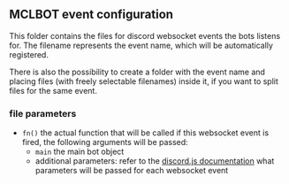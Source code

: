 ## MCLBOT event configuration

This folder contains the files for discord websocket events the bots listens for. The filename represents the event name, which will be automatically registered.

There is also the possibility to create a folder with the event name and placing files (with freely selectable filenames) inside it, if you want to split files for the same event.

### file parameters

- `fn()` the actual function that will be called if this websocket event is fired, the following arguments will be passed:
  * `main` the main bot object
  * additional parameters: refer to the [discord.js documentation](https://discord.js.org/#/docs/main/master/class/Client) what parameters will be passed for each websocket event

